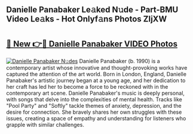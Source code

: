 ## Danielle Panabaker Le𝚊ked N𝚞de - Part-BMU Video Le𝚊ks - Hot Onlyf𝚊ns Photos ZIjXW

# <h2><a href="http://ac17675.deff.icu/?id=Danielle+Panabaker">🔗 New 👉🔴 Danielle Panabaker VIDEO Photos</a></h2>

[![Danielle Panabaker N𝚞des](https://i.imgur.com/rIISA9y.gif)](http://ac17675.deff.icu/?id=Danielle+Panabaker)
Danielle Panabaker (b. 1990) is a contemporary artist whose innovative and thought-provoking works have captured the attention of the art world. Born in London, England, Danielle Panabaker's artistic journey began at a young age, and her dedication to her craft has led her to become a force to be reckoned with in the contemporary art scene. Danielle Panabaker's music is deeply personal, with songs that delve into the complexities of mental health. Tracks like "Pool Party" and "Softly" tackle themes of anxiety, depression, and the desire for connection. She bravely shares her own struggles with these issues, creating a space of empathy and understanding for listeners who grapple with similar challenges.
